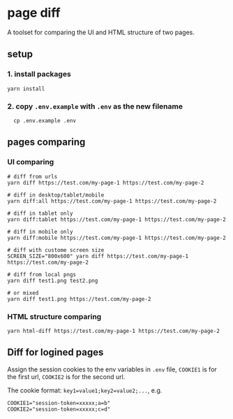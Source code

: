 # page diff
A toolset for comparing the UI and HTML structure of two pages.

## setup
### 1. install packages
```shell
yarn install
```

### 2. copy `.env.example` with `.env` as the new filename
```shell
  cp .env.example .env
```

## pages comparing
### UI comparing
```shell
# diff from urls
yarn diff https://test.com/my-page-1 https://test.com/my-page-2

# diff in desktop/tablet/mobile
yarn diff:all https://test.com/my-page-1 https://test.com/my-page-2

# diff in tablet only
yarn diff:tablet https://test.com/my-page-1 https://test.com/my-page-2

# diff in mobile only
yarn diff:mobile https://test.com/my-page-1 https://test.com/my-page-2

# diff with custome screen size
SCREEN_SIZE="800x600" yarn diff https://test.com/my-page-1 https://test.com/my-page-2

# diff from local pngs
yarn diff test1.png test2.png

# or mixed
yarn diff test1.png https://test.com/my-page-2
```

### HTML structure comparing
```shell
yarn html-diff https://test.com/my-page-1 https://test.com/my-page-2
```

## Diff for logined pages
Assign the session cookies to the env variables in `.env` file, `COOKIE1` is for the first url, `COOKIE2` is for the second url.

The cookie format: `key1=value1;key2=value2;...`, e.g.
```
COOKIE1="session-token=xxxxx;a=b"
COOKIE2="session-token=xxxxx;c=d"
```
